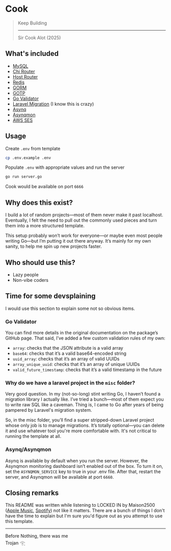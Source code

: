 # Cook

> Keep Building </br>
> <hr>Sir Cook Alot (2025)

## What's included

- [MySQL](https://www.mysql.com)
- [Chi Router](https://go-chi.io)
- [Host Router](https://github.com/go-chi/hostrouter)
- [Redis](https://redis.io)
- [GORM](https://gorm.io)
- [GOTP](https://github.com/ichtrojan/gotp)
- [Go Validator](https://github.com/thedevsaddam/govalidator)
- [Laravel Migration](https://laravel.com/docs/12.x/migrations) (I know this is crazy)
- [Asynq](https://github.com/hibiken/asynq)
- [Asynqmon](https://github.com/hibiken/asynqmon)
- [AWS SES](https://aws.amazon.com/ses)

## Usage

Create `.env` from template 

```bash
cp .env.example .env
```

Populate `.env` with appropriate values and run the server

```bash
go run server.go
```

Cook would be available on port `6666`

## Why does this exist?

I build a lot of random projects—most of them never make it past localhost. Eventually, I felt the need to pull out the commonly used pieces and turn them into a more structured template.

This setup probably won’t work for everyone—or maybe even most people writing Go—but I’m putting it out there anyway. It’s mainly for my own sanity, to help me spin up new projects faster.

## Who should use this?

- Lazy people 
- Non-vibe coders

## Time for some devsplaining

I would use this section to explain some not so obvious items.

### Go Validator

You can find more details in the original documentation on the package’s GitHub page. That said, I’ve added a few custom validation rules of my own:

- `array`: checks that the JSON attribute is a valid array
- `base64`: checks that it’s a valid base64-encoded string
- `uuid_array`: checks that it’s an array of valid UUIDs
- `array_unique_uuid`: checks that it’s an array of unique UUIDs
- `valid_future_timestamp`: checks that it’s a valid timestamp in the future

### Why do we have a laravel project in the `misc` folder?

Very good question. In my (not-so-long) stint writing Go, I haven’t found a migration library I actually like. I’ve tried a bunch—most of them expect you to write raw SQL like a caveman. Thing is, I came to Go after years of being pampered by Laravel's migration system.

So, in the misc folder, you’ll find a super stripped-down Laravel project whose only job is to manage migrations. It’s totally optional—you can delete it and use whatever tool you're more comfortable with. It's not critical to running the template at all.

### Asynq/Asynqmon

Asynq is available by default when you run the server. However, the Asynqmon monitoring dashboard isn’t enabled out of the box. To turn it on, set the `ASYNQMON_SERVICE` key to true in your .env file. After that, restart the server, and Asynqmon will be available at port `6660`.

## Closing remarks

This README was written while listening to LOCKED IN by Maison2500 ([Apple Music](https://music.apple.com/gb/album/locked-in/1780407404?i=1780407718), [Spotify](https://open.spotify.com/track/16mBGLL2q29af8swK1pnRW?si=0f28c04348a040bd)) not like it matters. There are a bunch of things I don't have the time to explain but I'm sure you'd figure out as you attempt to use this template.

<hr>

Before Nothing, there was me </br>
Trojan 𓂀 

